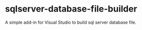 # sqlserver-database-file-builder
A simple add-in for Visual Studio to build sql server database file.
